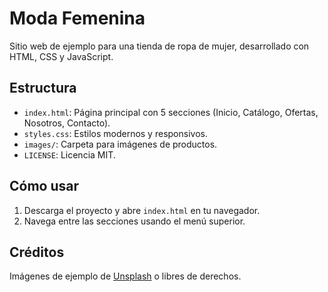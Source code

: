 # Moda Femenina

Sitio web de ejemplo para una tienda de ropa de mujer, desarrollado con HTML, CSS y JavaScript.

## Estructura

- `index.html`: Página principal con 5 secciones (Inicio, Catálogo, Ofertas, Nosotros, Contacto).
- `styles.css`: Estilos modernos y responsivos.
- `images/`: Carpeta para imágenes de productos.
- `LICENSE`: Licencia MIT.

## Cómo usar

1. Descarga el proyecto y abre `index.html` en tu navegador.
2. Navega entre las secciones usando el menú superior.

## Créditos

Imágenes de ejemplo de [Unsplash](https://unsplash.com/) o libres de derechos.